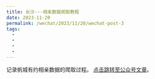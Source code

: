 ```yaml
---
title: 长沙---相亲数据爬取教程
date: 2023-11-20
permalink: /wechat/2023/11/20/wechat-post-3
tags:
  - 
  - 
  - 
  - 
---
```


记录帆城有约相亲数据的爬取过程。 [点击跳转至公众号文章](http://mp.weixin.qq.com/s?__biz=MzkxNjM0MzQ0MQ==&mid=2247486181&idx=2&sn=5340066b036d355c67296ece9f91dd0f&chksm=c150151bf6279c0d469d1d769d86eea923ae4567e312645a6e25528e2f4020cd4098e656d06f#rd)。